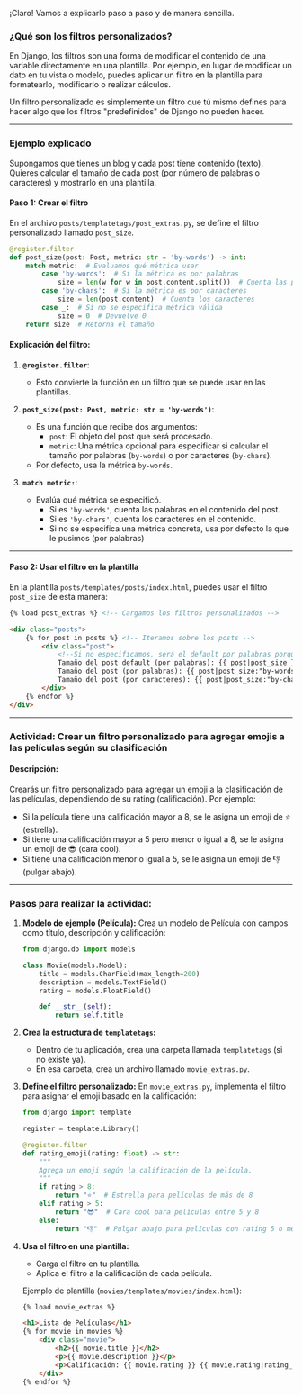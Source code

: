 ¡Claro! Vamos a explicarlo paso a paso y de manera sencilla.

### **¿Qué son los filtros personalizados?**
En Django, los filtros son una forma de modificar el contenido de una variable directamente en una plantilla. Por ejemplo, en lugar de modificar un dato en tu vista o modelo, puedes aplicar un filtro en la plantilla para formatearlo, modificarlo o realizar cálculos.

Un filtro personalizado es simplemente un filtro que tú mismo defines para hacer algo que los filtros "predefinidos" de Django no pueden hacer.

---

### **Ejemplo explicado**

Supongamos que tienes un blog y cada post tiene contenido (texto). Quieres calcular el tamaño de cada post (por número de palabras o caracteres) y mostrarlo en una plantilla.

#### **Paso 1: Crear el filtro**

En el archivo `posts/templatetags/post_extras.py`, se define el filtro personalizado llamado `post_size`.

```python
@register.filter
def post_size(post: Post, metric: str = 'by-words') -> int:
    match metric:  # Evaluamos qué métrica usar
        case 'by-words':  # Si la métrica es por palabras
            size = len(w for w in post.content.split())  # Cuenta las palabras
        case 'by-chars':  # Si la métrica es por caracteres
            size = len(post.content)  # Cuenta los caracteres
        case _:  # Si no se especifica métrica válida
            size = 0  # Devuelve 0
    return size  # Retorna el tamaño
```

#### **Explicación del filtro:**
1. **`@register.filter`**:
   - Esto convierte la función en un filtro que se puede usar en las plantillas.
   
2. **`post_size(post: Post, metric: str = 'by-words')`**:
   - Es una función que recibe dos argumentos:
     - `post`: El objeto del post que será procesado.
     - `metric`: Una métrica opcional para especificar si calcular el tamaño por palabras (`by-words`) o por caracteres (`by-chars`).
   - Por defecto, usa la métrica `by-words`.

3. **`match metric:`**:
   - Evalúa qué métrica se especificó.
     - Si es `'by-words'`, cuenta las palabras en el contenido del post.
     - Si es `'by-chars'`, cuenta los caracteres en el contenido.
     - Si no se especifica una métrica concreta, usa por defecto la que le pusimos (por palabras)

---

#### **Paso 2: Usar el filtro en la plantilla**

En la plantilla `posts/templates/posts/index.html`, puedes usar el filtro `post_size` de esta manera:

```html
{% load post_extras %} <!-- Cargamos los filtros personalizados -->

<div class="posts">
    {% for post in posts %} <!-- Iteramos sobre los posts -->
        <div class="post">
            <!--Si no especificamos, será el default por palabras porque pusimos: metric: str = 'by-words'-->
            Tamaño del post default (por palabras): {{ post|post_size }}
            Tamaño del post (por palabras): {{ post|post_size:"by-words" }}
            Tamaño del post (por caracteres): {{ post|post_size:"by-chars" }}
        </div>
    {% endfor %}
</div>
```

---

### **Actividad: Crear un filtro personalizado para agregar emojis a las películas según su clasificación**

#### **Descripción:**
Crearás un filtro personalizado para agregar un emoji a la clasificación de las películas, dependiendo de su rating (calificación). Por ejemplo:
- Si la película tiene una calificación mayor a 8, se le asigna un emoji de ⭐ (estrella).
- Si tiene una calificación mayor a 5 pero menor o igual a 8, se le asigna un emoji de 😎 (cara cool).
- Si tiene una calificación menor o igual a 5, se le asigna un emoji de 👎 (pulgar abajo).

---

### **Pasos para realizar la actividad:**

1. **Modelo de ejemplo (Película):**
   Crea un modelo de Película con campos como título, descripción y calificación:

   ```python
   from django.db import models

   class Movie(models.Model):
       title = models.CharField(max_length=200)
       description = models.TextField()
       rating = models.FloatField()

       def __str__(self):
           return self.title
   ```

2. **Crea la estructura de `templatetags`:**
   - Dentro de tu aplicación, crea una carpeta llamada `templatetags` (si no existe ya).
   - En esa carpeta, crea un archivo llamado `movie_extras.py`.

3. **Define el filtro personalizado:**
   En `movie_extras.py`, implementa el filtro para asignar el emoji basado en la calificación:

   ```python
   from django import template

   register = template.Library()

   @register.filter
   def rating_emoji(rating: float) -> str:
       """
       Agrega un emoji según la calificación de la película.
       """
       if rating > 8:
           return "⭐"  # Estrella para películas de más de 8
       elif rating > 5:
           return "😎"  # Cara cool para películas entre 5 y 8
       else:
           return "👎"  # Pulgar abajo para películas con rating 5 o menos
   ```

4. **Usa el filtro en una plantilla:**
   - Carga el filtro en tu plantilla.
   - Aplica el filtro a la calificación de cada película.

   Ejemplo de plantilla (`movies/templates/movies/index.html`):

   ```html
   {% load movie_extras %}

   <h1>Lista de Películas</h1>
   {% for movie in movies %}
       <div class="movie">
           <h2>{{ movie.title }}</h2>
           <p>{{ movie.description }}</p>
           <p>Calificación: {{ movie.rating }} {{ movie.rating|rating_emoji }}</p>
       </div>
   {% endfor %}
   ```

